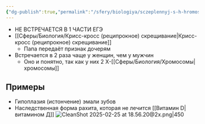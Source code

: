 ```yaml
---
{"dg-publish":true,"permalink":"/sfery/biologiya/sczeplennyj-s-h-hromosomoj-dominatnyj-tip-nasledovaniya/","tags":["Генетика"]}
---
```


- НЕ ВСТРЕЧАЕТСЯ В 1 ЧАСТИ ЕГЭ 
- [[Сферы/Биология/Крисс-кросс (реципрокное) скрещивание\|Крисс-кросс (реципрокное) скрещивание]]
	- Папа передаёт признак дочерям 
- Встречается в 2 раза чаще у женщин, чем у мужчин
	- Оно и понятно, так как у них 2 Х-[[Сферы/Биология/Хромосомы\|хромосомы]]
## Примеры 
- Гипоплазия (истончение) эмали зубов 
- Наследственная форма рахита, которая не лечится [[Витамин D\|витамином Д]]
![CleanShot 2025-02-25 at 18.56.20@2x.png|450](/img/user/%D0%90%D1%80%D1%85%D0%B8%D0%B2/%D0%9A%D1%8D%D1%88/CleanShot%202025-02-25%20at%2018.56.20@2x.png)
